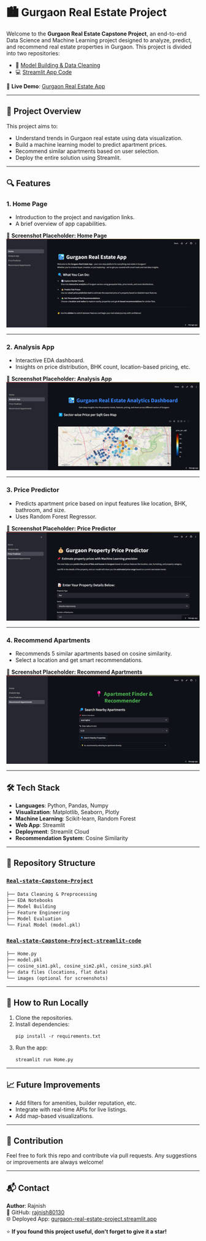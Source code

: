 # 🏙️ Gurgaon Real Estate Project

Welcome to the **Gurgaon Real Estate Capstone Project**, an end-to-end Data Science and Machine Learning project designed to analyze, predict, and recommend real estate properties in Gurgaon. This project is divided into two repositories:

- 🔧 [Model Building & Data Cleaning](https://github.com/rajnish80130/Real-state-Capstone-Project)
- 💻 [Streamlit App Code](https://github.com/rajnish80130/Real-state-Capstone-Project-streamlit-code)

🔗 **Live Demo**: [Gurgaon Real Estate App](https://gurgaon-real-estate-project.streamlit.app/)

---

## 📌 Project Overview

This project aims to:

- Understand trends in Gurgaon real estate using data visualization.
- Build a machine learning model to predict apartment prices.
- Recommend similar apartments based on user selection.
- Deploy the entire solution using Streamlit.

---

## 🔍 Features

### 1. Home Page
- Introduction to the project and navigation links.
- A brief overview of app capabilities.

📸 **Screenshot Placeholder: Home Page**
![Home Page](screenshots/home_page.png)

---

### 2. Analysis App
- Interactive EDA dashboard.
- Insights on price distribution, BHK count, location-based pricing, etc.

📸 **Screenshot Placeholder: Analysis App**
![Analysis App](screenshots/analysis_app.png)

---

### 3. Price Predictor
- Predicts apartment price based on input features like location, BHK, bathroom, and size.
- Uses Random Forest Regressor.

📸 **Screenshot Placeholder: Price Predictor**
![Price Predictor](screenshots/price_predictor.png)

---

### 4. Recommend Apartments
- Recommends 5 similar apartments based on cosine similarity.
- Select a location and get smart recommendations.

📸 **Screenshot Placeholder: Recommend Apartments**
![Recommend Apartments](screenshots/recommend_apartments.png)

---

## 🛠️ Tech Stack

- **Languages**: Python, Pandas, Numpy
- **Visualization**: Matplotlib, Seaborn, Plotly
- **Machine Learning**: Scikit-learn, Random Forest
- **Web App**: Streamlit
- **Deployment**: Streamlit Cloud
- **Recommendation System**: Cosine Similarity

---

## 📂 Repository Structure

### [`Real-state-Capstone-Project`](https://github.com/rajnish80130/Real-state-Capstone-Project)
```
├── Data Cleaning & Preprocessing
├── EDA Notebooks
├── Model Building
├── Feature Engineering
├── Model Evaluation
└── Final Model (model.pkl)
```

### [`Real-state-Capstone-Project-streamlit-code`](https://github.com/rajnish80130/Real-state-Capstone-Project-streamlit-code)
```
├── Home.py
├── model.pkl
├── cosine_sim1.pkl, cosine_sim2.pkl, cosine_sim3.pkl
├── data files (locations, flat data)
└── images (optional for screenshots)
```

---

## 🚀 How to Run Locally

1. Clone the repositories.
2. Install dependencies:
   ```
   pip install -r requirements.txt
   ```
3. Run the app:
   ```
   streamlit run Home.py
   ```

---

## 📈 Future Improvements

- Add filters for amenities, builder reputation, etc.
- Integrate with real-time APIs for live listings.
- Add map-based visualizations.

---

## 🤝 Contribution

Feel free to fork this repo and contribute via pull requests. Any suggestions or improvements are always welcome!

---

## 📬 Contact

**Author**: Rajnish  
🔗 GitHub: [rajnish80130](https://github.com/rajnish80130)  
🌐 Deployed App: [gurgaon-real-estate-project.streamlit.app](https://gurgaon-real-estate-project.streamlit.app/)


⭐ **If you found this project useful, don't forget to give it a star!**

